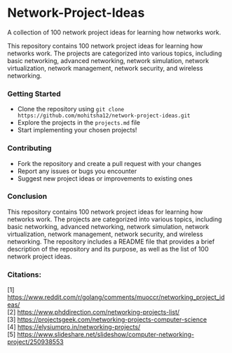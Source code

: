 # Network-Project-Ideas
A collection of 100 network project ideas for learning how networks work.

This repository contains 100 network project ideas for learning how networks work. The projects are categorized into various topics, including basic networking, advanced networking, network simulation, network virtualization, network management, network security, and wireless networking.

### Getting Started

* Clone the repository using `git clone https://github.com/mohitsha12/network-project-ideas.git`
* Explore the projects in the `projects.md` file
* Start implementing your chosen projects!

### Contributing

* Fork the repository and create a pull request with your changes
* Report any issues or bugs you encounter
* Suggest new project ideas or improvements to existing ones

### Conclusion

This repository contains 100 network project ideas for learning how networks work. The projects are categorized into various topics, including basic networking, advanced networking, network simulation, network virtualization, network management, network security, and wireless networking. The repository includes a README file that provides a brief description of the repository and its purpose, as well as the list of 100 network project ideas.

### Citations:
[1] https://www.reddit.com/r/golang/comments/muoccr/networking_project_ideas/ <br>
[2] https://www.phddirection.com/networking-projects-list/ <br>
[3] https://projectsgeek.com/networking-projects-computer-science <br>
[4] https://elysiumpro.in/networking-projects/ <br>
[5] https://www.slideshare.net/slideshow/computer-networking-project/250938553 <br>
